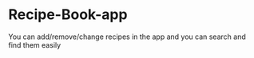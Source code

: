 # Recipe-Book-app
You can add/remove/change recipes in the app and you can search and find them easily

